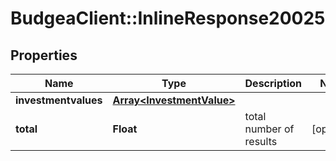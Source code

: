 # BudgeaClient::InlineResponse20025

## Properties
Name | Type | Description | Notes
------------ | ------------- | ------------- | -------------
**investmentvalues** | [**Array&lt;InvestmentValue&gt;**](InvestmentValue.md) |  | 
**total** | **Float** | total number of results | [optional] 


